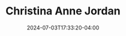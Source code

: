 ---
title: Christina Anne Jordan
date: 2024-07-03T17:33:20-04:00
featured_image: Christina-Anne-Jordan.webp
featured_image_attr: 
featured_image_attr_link: 
featured_image_alt: 
featured_image_caption: 
Socials:
  Facebook: 
  Twitter: 
  Instagram: christinajordan
  LinkedIn: 
  IBDB: 
  IMDb:
  TikTok: christinaajordan
  YouTube: singinqueen97
  Website: https://www.christinaannejordan.com/
---